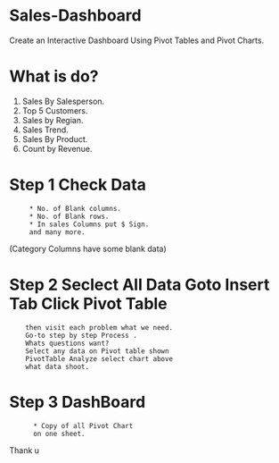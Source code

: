 # Sales-Dashboard
Create an Interactive Dashboard Using Pivot Tables and Pivot Charts.  


# What is do?

1. Sales By Salesperson.
2. Top 5 Customers.
3. Sales by Regian.
4. Sales Trend.
5. Sales By Product.
6. Count by Revenue.


# Step 1  Check Data
         * No. of Blank columns.
         * No. of Blank rows.
         * In sales Columns put $ Sign.
         and many more.
         
         
   (Category Columns have some blank data)
   
# Step 2  Seclect All Data Goto Insert Tab Click Pivot Table

        then visit each problem what we need.
        Go-to step by step Process .
        Whats questions want?
        Select any data on Pivot table shown 
        PivotTable Analyze select chart above 
        what data shoot.
    
# Step 3  DashBoard
          * Copy of all Pivot Chart
          on one sheet.
          
          
          
          
Thank u           
